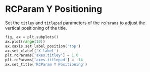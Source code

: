 # RCParam Y Positioning

Set the `titley` and `titlepad` parameters of the `rcParams` to adjust the vertical positioning of the title.

```python
fig, ax = plt.subplots()
ax.plot(range(10))
ax.xaxis.set_label_position('top')
ax.set_xlabel('X-label')
plt.rcParams['axes.titley'] = 1.0
plt.rcParams['axes.titlepad'] = -14
ax.set_title('RCParam Y Positioning')
```
